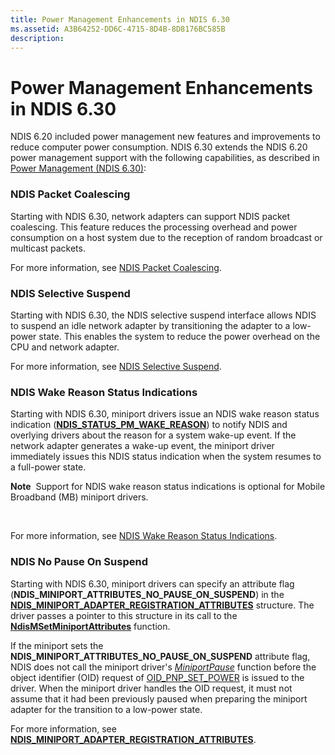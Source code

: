```yaml
---
title: Power Management Enhancements in NDIS 6.30
ms.assetid: A3B64252-DD6C-4715-8D4B-8D8176BC585B
description: 
---
```


# Power Management Enhancements in NDIS 6.30


NDIS 6.20 included power management new features and improvements to reduce computer power consumption. NDIS 6.30 extends the NDIS 6.20 power management support with the following capabilities, as described in [Power Management (NDIS 6.30)](power-management--ndis-6-30-.md):

### NDIS Packet Coalescing

Starting with NDIS 6.30, network adapters can support NDIS packet coalescing. This feature reduces the processing overhead and power consumption on a host system due to the reception of random broadcast or multicast packets.

For more information, see [NDIS Packet Coalescing](ndis-packet-coalescing.md).

### NDIS Selective Suspend

Starting with NDIS 6.30, the NDIS selective suspend interface allows NDIS to suspend an idle network adapter by transitioning the adapter to a low-power state. This enables the system to reduce the power overhead on the CPU and network adapter.

For more information, see [NDIS Selective Suspend](ndis-selective-suspend.md).

### NDIS Wake Reason Status Indications

Starting with NDIS 6.30, miniport drivers issue an NDIS wake reason status indication ([**NDIS\_STATUS\_PM\_WAKE\_REASON**](https://msdn.microsoft.com/library/windows/hardware/hh439808)) to notify NDIS and overlying drivers about the reason for a system wake-up event. If the network adapter generates a wake-up event, the miniport driver immediately issues this NDIS status indication when the system resumes to a full-power state.

**Note**  Support for NDIS wake reason status indications is optional for Mobile Broadband (MB) miniport drivers.

 

For more information, see [NDIS Wake Reason Status Indications](ndis-wake-reason-status-indications.md).

### NDIS No Pause On Suspend

Starting with NDIS 6.30, miniport drivers can specify an attribute flag (**NDIS\_MINIPORT\_ATTRIBUTES\_NO\_PAUSE\_ON\_SUSPEND**) in the [**NDIS\_MINIPORT\_ADAPTER\_REGISTRATION\_ATTRIBUTES**](https://msdn.microsoft.com/library/windows/hardware/ff565934) structure. The driver passes a pointer to this structure in its call to the [**NdisMSetMiniportAttributes**](https://msdn.microsoft.com/library/windows/hardware/ff563672) function.

If the miniport sets the **NDIS\_MINIPORT\_ATTRIBUTES\_NO\_PAUSE\_ON\_SUSPEND** attribute flag, NDIS does not call the miniport driver's [*MiniportPause*](https://msdn.microsoft.com/library/windows/hardware/ff559418) function before the object identifier (OID) request of [OID\_PNP\_SET\_POWER](https://msdn.microsoft.com/library/windows/hardware/ff569780) is issued to the driver. When the miniport driver handles the OID request, it must not assume that it had been previously paused when preparing the miniport adapter for the transition to a low-power state.

For more information, see [**NDIS\_MINIPORT\_ADAPTER\_REGISTRATION\_ATTRIBUTES**](https://msdn.microsoft.com/library/windows/hardware/ff565934).

 

 





